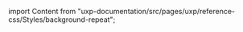 
import Content from "uxp-documentation/src/pages/uxp/reference-css/Styles/background-repeat";

<Content query="product=photoshop"/>
